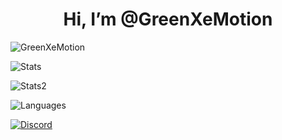 <h1 align="center"> Hi, I’m @GreenXeMotion</h1>
<p> <img src="https://komarev.com/ghpvc/?username=GreenXeMotion&label=Profile%20views&color=0e75b6&style=flat" alt="GreenXeMotion" /> </p>
<p> <img alt="Stats" src="https://my-readme-five.vercel.app/api?username=GreenXeMotion&count_private=true&show_icons=true&show_icons=true&theme=dracula" /> </p>
<p> <img alt="Stats2" src="https://github-readme-streak-stats.herokuapp.com/?user=GreenXeMotion&theme=dracula" /> </p>
<p> <img alt="Languages" src="https://my-readme-five.vercel.app/api/top-langs/?username=GreenXeMotion&layout=compact&langs_count=10&show_icons=true&theme=dracula" /> </p>
<a href="https://discord.com/users/853562255748628500"><img src="https://lanyard.cnrad.dev/api/853562255748628500?borderRadius=20px&bg=00000000" alt="Discord" /></a>
